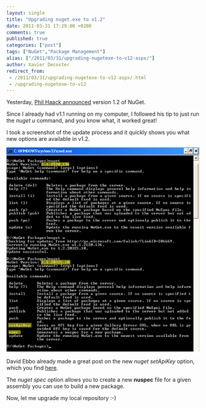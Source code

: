 ```yaml
---
layout: single
title: "Upgrading nuget.exe to v1.2"
date: 2011-03-31 17:29:00 +0200
comments: true
published: true
categories: ["post"]
tags: ["NuGet","Package Management"]
alias: ["/2011/03/31/upgrading-nugetexe-to-v12-aspx/"]
author: Xavier Decoster
redirect_from:
 - /2011/03/31/upgrading-nugetexe-to-v12-aspx/.html
 - /upgrading-nugetexe-to-v12
---
```

<p>Yesterday, <a href="http://haacked.com/archive/2011/03/30/nuget-1-2-released.aspx" target="_blank">Phil Haack announced</a> version 1.2 of NuGet.</p>

<p>Since I already had v1.1 running on my computer, I followed his tip to just run the <em>nuget u</em> command, and you know what, it worked great!</p>

<p>I took a screenshot of the update process and it quickly shows you what new options are available in v1.2.</p>

<p><img src="/images/2011-03-31/2011-3-NuGet_1.1_to_1.2_upgrade.png" alt="NuGet.exe command help" /></p>

<p>David Ebbo already made a great post on the new <em>nuget setApiKey</em> option, which you find <a href="http://blog.davidebbo.com/2011/03/saving-your-api-key-with-nugetexe.html" target="_blank">here</a>.</p>

<p>The <em>nuget spec</em> option allows you to create a new <strong>nuspec</strong> file for a given assembly you can use to build a new package.</p>

<p>Now, let me upgrade my local repository :-)</p>
